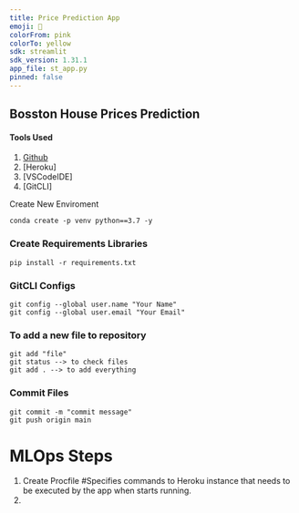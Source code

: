 ```yaml
---
title: Price Prediction App
emoji: 🤖
colorFrom: pink
colorTo: yellow
sdk: streamlit
sdk_version: 1.31.1
app_file: st_app.py
pinned: false
---
```


## Bosston House Prices Prediction
#### Tools Used

1. [Github](https://github.com/FelipeZunigaN?tab=repositories)
2. [Heroku]
3. [VSCodeIDE]
4. [GitCLI]

Create New Enviroment

```
conda create -p venv python==3.7 -y
```

### Create Requirements Libraries
```
pip install -r requirements.txt
```

### GitCLI Configs
```
git config --global user.name "Your Name"
git config --global user.email "Your Email"
```

### To add a new file to repository
```
git add "file"
git status --> to check files
git add . --> to add everything
```

### Commit Files
```
git commit -m "commit message"
git push origin main
``` 


# MLOps Steps
1. Create Procfile #Specifies commands to Heroku instance that needs to be executed by the app when starts running. 
2. 
 
